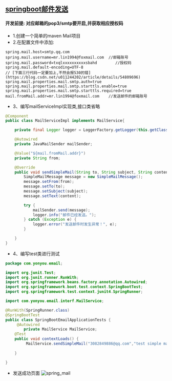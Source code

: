 [springboot邮件发送](http://www.ityouknow.com/springboot/2017/05/06/springboot-mail.html)
----------------
#### 开发前提: 对应邮箱的pop3/smtp要开启,并获取相应授权码

* 1.创建一个简单的maven Mail项目
* 2.在配置文件中添加:
```properties
spring.mail.host=smtp.qq.com
spring.mail.username=mr.lin1994@foxmail.com  //邮箱账号
spring.mail.password=txqlxxxxxxxxxxsbahd        //授权码
spring.mail.default-encoding=UTF-8          
// [下面三行代码一定要加上,不然会报530的错](https://blog.csdn.net/u011244202/article/details/54809696) 
spring.mail.properties.mail.smtp.auth=true  
spring.mail.properties.mail.smtp.starttls.enable=true
spring.mail.properties.mail.smtp.starttls.required=true
mail.fromMail.addr=mr.lin1994@foxmail.com    //发送邮件的邮箱账号
```

* 3、编写mailServiceImpl实现类,接口类省略
```java
@Component
public class MailServiceImpl implements MailService{

    private final Logger logger = LoggerFactory.getLogger(this.getClass());

    @Autowired
    private JavaMailSender mailSender;

    @Value("${mail.fromMail.addr}")
    private String from;

    @Override
    public void sendSimpleMail(String to, String subject, String content) {
        SimpleMailMessage message = new SimpleMailMessage();
        message.setFrom(from);
        message.setTo(to);
        message.setSubject(subject);
        message.setText(content);

        try {
            mailSender.send(message);
            logger.info("邮件已经发送。");
        } catch (Exception e) {
            logger.error("发送邮件时发生异常！", e);
        }

    }
}
```
* 4、编写test类进行测试
```java
package com.yonyou.email;

import org.junit.Test;
import org.junit.runner.RunWith;
import org.springframework.beans.factory.annotation.Autowired;
import org.springframework.boot.test.context.SpringBootTest;
import org.springframework.test.context.junit4.SpringRunner;

import com.yonyou.email.interf.MailService;

@RunWith(SpringRunner.class)
@SpringBootTest
public class SpringBootEmailApplicationTests {
	 @Autowired
	    private MailService MailService;
	@Test
	public void contextLoads() {
		 MailService.sendSimpleMail("3082849886@qq.com","test simple mail"," hello ,brother , this is simple mail");
		   
	}

}
```
* 发送成功页面
![spring_mail](https://github.com/Albatronhenry/UploadFile/blob/master/pic/spring_mail.png)
